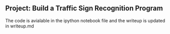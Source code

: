 ## Project: Build a Traffic Sign Recognition Program
The code is avialable in the ipython notebook file and the writeup is updated in writeup.md 
